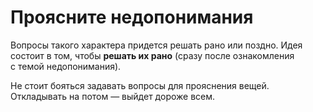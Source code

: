 # Проясните недопонимания

Вопросы такого характера придется решать рано или поздно. Идея состоит в&nbsp;том, чтобы **решать их&nbsp;рано** (сразу после ознакомления с&nbsp;темой недопонимания).

Не&nbsp;стоит бояться задавать вопросы для прояснения вещей. Откладывать на&nbsp;потом&nbsp;&mdash; выйдет дороже всем.
